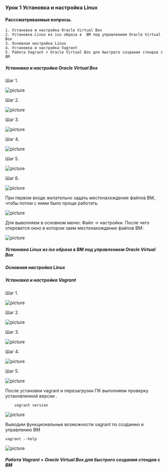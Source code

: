 ### Урок 1 Установка и настройка Linux
#### Расссматриваемые вопросы.

    1. Установка и настройка Oracle Virtual Box
    2. Установка Linux из iso образа в  ВМ под управлением Oracle Virtual Box
    3. Основная настройка Linux
    4. Установка и настройка Vagrant 
    5. Работа Vagrant + Oracle Virtual Box для быстрого создания стендов c ВМ

##### Установка и настройка Oracle Virtual Box
Шаг 1.

![picture](pic/oracle_vb_01.png)

Шаг 2.

![picture](pic/oracle_vb_02.png)

Шаг 3.

![picture](pic/oracle_vb_03.png)

Шаг 4.

![picture](pic/oracle_vb_04.png)

Шаг 5.

![picture](pic/oracle_vb_05.png)

Шаг 6.

![picture](pic/oracle_vb_06.png)

При первом входе желательно задать местонахождение файлов ВМ, чтобы потом с ними было проще работать.

![picture](pic/oracle_vb_07.png)

Для выволняем в основном меню: Файл -> настройки. После чего откровется окно в котором заем местонахождение файлов ВМ:  

![picture](pic/oracle_vb_08.png)

##### Установка Linux из iso образа в  ВМ под управлением Oracle Virtual Box



##### Основная настройка Linux




##### Установка и настройка Vagrant 
Шаг 1.

![picture](pic/vagrant_01.png)

Шаг 2.

![picture](pic/vagrant_02.png)

Шаг 3.

![picture](pic/vagrant_03.png)

Шаг 4.

![picture](pic/vagrant_04.png)

Шаг 5.

![picture](pic/vagrant_05.png)

После установки vagrant и перезагрузки ПК выполняем проверку установленной версии .

        vagrant version

![picture](pic/vagrant_w_02.png)

Выводим функциональные возможности vagrant по созданию и управлению ВM
    
    vagrant --help
    
![picture](pic/vagrant_w_01.png)


##### Работа Vagrant + Oracle Virtual Box для быстрого создания стендов c ВМ
